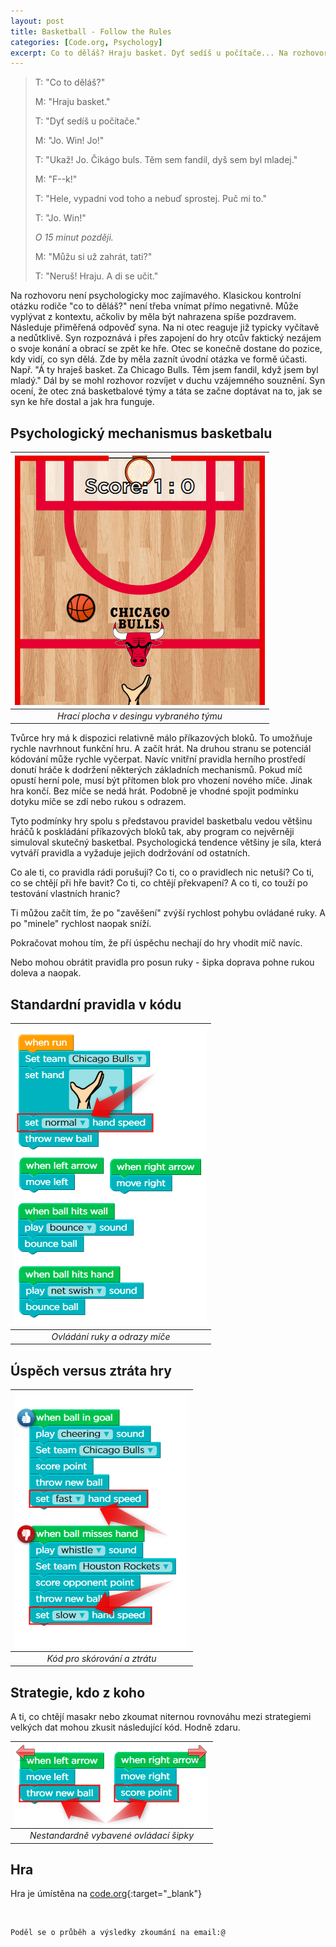 ```yaml
---
layout: post
title: Basketball - Follow the Rules
categories: [Code.org, Psychology]
excerpt: Co to děláš? Hraju basket. Dyť sedíš u počítače... Na rozhovoru není psychologicky moc zajímavého. Klasickou kontrolní otázku rodiče "co to děláš?" není třeba vnímat přímo negativně. Může vyplývat z kontextu, ačkoliv by měla být nahrazena spíše pozdravem.
---
```

> T: "Co to děláš?"
>
> M: "Hraju basket."
>
> T: "Dyť sedíš u počítače."
>
> M: "Jo. Win! Jo!"
>
> T: "Ukaž! Jo. Čikágo buls. Těm sem fandil, dyš sem byl mladej."
>
> M: "F--k!"
>
> T: "Hele, vypadni vod toho a nebuď sprostej. Puč mi to."
>
> T: "Jo. Win!"
>
> *O 15 minut později.*
>
> M: "Můžu si už zahrát, tati?"
>
> T: "Neruš! Hraju. A di se učit."

Na rozhovoru není psychologicky moc zajímavého. Klasickou kontrolní otázku rodiče "co to děláš?" není třeba vnímat přímo negativně. Může vyplývat z kontextu, ačkoliv by měla být nahrazena spíše pozdravem. Následuje přiměřená odpověď syna. Na ni otec reaguje již typicky vyčítavě a nedůtklivě. Syn rozpoznává i přes zapojení do hry otcův faktický nezájem o svoje konání a obrací se zpět ke hře. Otec se konečně dostane do pozice, kdy vidí, co syn dělá. Zde by měla zaznít úvodní otázka ve formě účasti. Např. "Á ty hraješ basket. Za Chicago Bulls. Těm jsem fandil, když jsem byl mladý." Dál by se mohl rozhovor rozvíjet v duchu vzájemného souznění. Syn ocení, že otec zná basketbalové týmy a táta se začne doptávat na to, jak se syn ke hře dostal a jak hra funguje. 

## Psychologický mechanismus basketbalu

| ![](/images/PSY-basketball-rules.png) |
|:--:|
| *Hrací plocha v desingu vybraného týmu* |

Tvůrce hry má k dispozici relativně málo příkazových bloků. To umožňuje rychle navrhnout funkční hru. A začít hrát. Na druhou stranu se potenciál kódování může rychle vyčerpat. Navíc vnitřní pravidla herního prostředí donutí hráče k dodržení některých základních mechanismů. Pokud míč opustí herní pole, musí být přítomen blok pro vhození nového míče. Jinak hra končí. Bez míče se nedá hrát. Podobně je vhodné spojit podmínku dotyku míče se zdí nebo rukou s odrazem.

Tyto podmínky hry spolu s představou pravidel basketbalu vedou většinu hráčů k poskládání příkazových bloků tak, aby program co nejvěrněji simuloval skutečný basketbal. Psychologická tendence většiny je síla, která vytváří pravidla a vyžaduje jejich dodržování od ostatních.

Co ale ti, co pravidla rádi porušují? Co ti, co o pravidlech nic netuší? Co ti, co se chtějí při hře bavit? Co ti, co chtějí překvapení? A co ti, co touží po testování vlastních hranic?

Ti můžou začít tím, že po "zavěšení" zvýší rychlost pohybu ovládané ruky. A po "minele" rychlost naopak sníží.

Pokračovat mohou tím, že pří úspěchu nechají do hry vhodit míč navíc. 

Nebo mohou obrátit pravidla pro posun ruky - šipka doprava pohne rukou doleva a naopak.

## Standardní pravidla v kódu

| ![](/images/PSY-basketball-rules-snippet-01.png) |
|:--:|
| *Ovládání ruky a odrazy míče* |

## Úspěch versus ztráta hry

| ![](/images/PSY-basketball-rules-snippet-02.png) |
|:--:|
| *Kód pro skórování a ztrátu* |

## Strategie, kdo z koho
A ti, co chtějí masakr nebo zkoumat niternou rovnováhu mezi strategiemi velkých dat mohou zkusit následující kód. Hodně zdaru.

| ![](/images/PSY-basketball-rules-snippet-03.png) |
|:--:|
| *Nestandardně vybavené ovládací šipky* |

## Hra

Hra je úmístěna na [code.org](https://studio.code.org/projects/basketball/2Ksd3dsBxmy9W0XmTmNi9B_nmTHR13BrG8tARq9u6xI){:target="_blank"}

<br>


```
Poděl se o průběh a výsledky zkoumání na email:@
```
